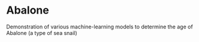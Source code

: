 # Abalone
Demonstration of various machine-learning models to determine the age of Abalone (a type of sea snail)
